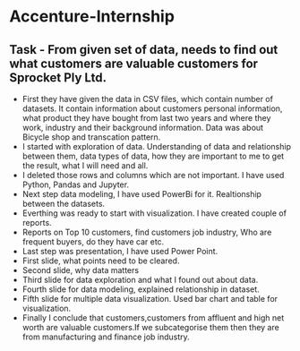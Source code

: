 # Accenture-Internship
## Task - From given set of data, needs to find out what customers are valuable customers for Sprocket Ply Ltd.
- First they have given the data in CSV files, which contain number of datasets. It contain information about customers personal information, what product they have bought from last two years and where they work, industry and their background information. Data was about Bicycle shop and transcation pattern.
- I started with exploration of data. Understanding of data and relationship between them, data types of data, how they are important to me to get the result, what I will need and all.
- I deleted those rows and columns which are not important. I have used Python, Pandas and Jupyter.
- Next step data modeling, I have used PowerBi for it. Realtionship between the datasets.
- Everthing was ready to start with visualization. I have created couple of reports. 
- Reports on Top 10 customers, find customers job industry, Who are frequent buyers, do they have car etc.
- Last step was presentation, I have used Power Point. 
- First slide, what points need to be cleared.
- Second slide, why data matters
- Third slide for data exploration and what I found out about data.
- Fourth slide for data modeling, explained relationship in dataset.
- Fifth slide for multiple data visualization. Used bar chart and table for visualization.
- Finally I conclude that customers,customers from affluent and high net worth are valuable customers.If we subcategorise them then they  are from manufacturing and finance job industry. 
